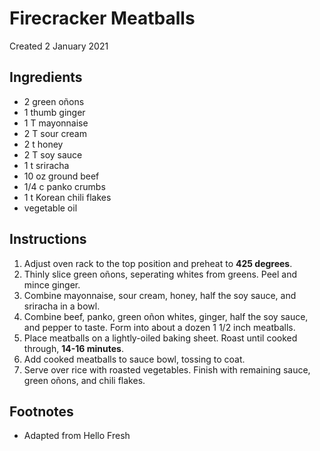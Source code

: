 # Firecracker Meatballs
Created 2 January 2021

## Ingredients

- 2 green oñons
- 1 thumb ginger
- 1 T mayonnaise
- 2 T sour cream
- 2 t honey
- 2 T soy sauce
- 1 t sriracha
- 10 oz ground beef
- 1/4 c panko crumbs
- 1 t Korean chili flakes
- vegetable oil

## Instructions

1. Adjust oven rack to the top position and preheat to **425 degrees**.
2. Thinly slice green oñons, seperating whites from greens. Peel and mince ginger.
3. Combine mayonnaise, sour cream, honey, half the soy sauce, and sriracha in a bowl.
4. Combine beef, panko, green oñon whites, ginger, half the soy sauce, and pepper to taste. Form into about a dozen 1 1/2 inch meatballs.
5. Place meatballs on a lightly-oiled baking sheet. Roast until cooked through, **14-16 minutes**.
6. Add cooked meatballs to sauce bowl, tossing to coat.
6. Serve over rice with roasted vegetables. Finish with remaining sauce, green oñons, and chili flakes.

## Footnotes

- Adapted from Hello Fresh
